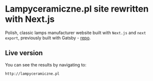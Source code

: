 # Lampyceramiczne.pl site rewritten with Next.js

Polish, classic lamps manufacturer website built with `Next.js` and `next export`, previously built with Gatsby - [repo](https://github.com/wloodar/gatsby-lamp-manufacturer).

## Live version

You can see the results by navigating to:

```
http://lampyceramiczne.pl
```
